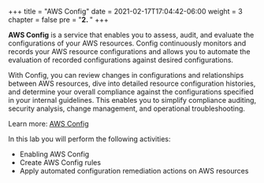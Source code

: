 +++
title = "AWS Config"
date = 2021-02-17T17:04:42-06:00
weight = 3
chapter = false
pre = "<b>2. </b>"
+++

**AWS Config** is a service that enables you to assess, audit, and evaluate the configurations of your AWS resources. Config continuously monitors and records your AWS resource configurations and allows you to automate the evaluation of recorded configurations against desired configurations. 

With Config, you can review changes in configurations and relationships between AWS resources, dive into detailed resource configuration histories, and determine your overall compliance against the configurations specified in your internal guidelines. This enables you to simplify compliance auditing, security analysis, change management, and operational troubleshooting.

Learn more: <a href="https://aws.amazon.com/config/features/" target="_blank">AWS Config</a>

In this lab you will perform the following activities:

* Enabling AWS Config
* Create AWS Config rules
* Apply automated configuration remediation actions on AWS resources